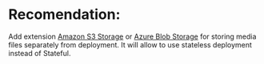# Recomendation:

Add extension [Amazon S3 Storage](https://evershop.io/extensions) or [Azure Blob Storage](https://evershop.io/extensions) for storing media files separately from deployment.
It will allow to use stateless deployment instead of Stateful.
